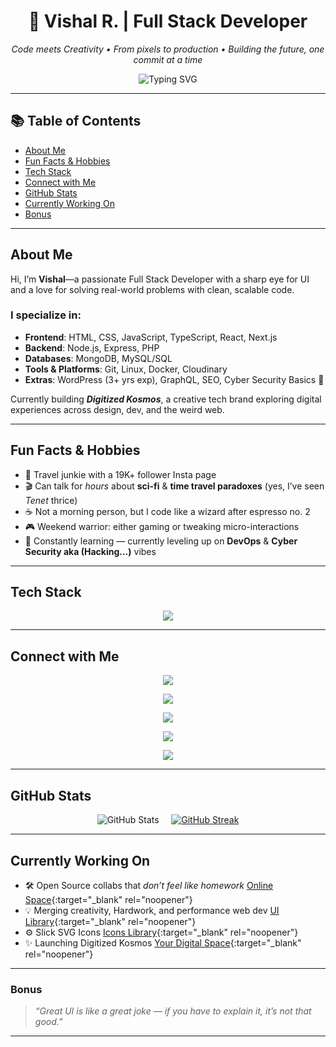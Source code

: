 <!-- GitHub Profile README for Vishal aka Boss -->

<h1 align="center">🚀 Vishal R. | Full Stack Developer</h1>
<p align="center">
  <i>Code meets Creativity • From pixels to production • Building the future, one commit at a time</i>
</p>

<p align="center">
  <img src="https://readme-typing-svg.demolab.com/?font=Fira+Code&pause=1000&color=00F5A0&width=435&lines=Hi%2C+I%E2%80%99m+Vishal+%F0%9F%91%8B;Full+Stack+Dev+%7C+Creative+Thinker;React+%2B+Next.js+%2B+Node.js+%2B+Mongo+%3D+My+Stack;Let's+Build+Cool+Sh*t!" alt="Typing SVG" />
</p>

---
## 📚 Table of Contents

- [About Me](#about-me)
- [Fun Facts & Hobbies](#fun-facts--hobbies)
- [Tech Stack](#tech-stack)
- [Connect with Me](#connect-with-me)
- [GitHub Stats](#github-stats)
- [Currently Working On](#currently-working-on)
- [Bonus](#bonus)

---

## About Me

Hi, I’m **Vishal**—a passionate Full Stack Developer with a sharp eye for UI and a love for solving real-world problems with clean, scalable code.

### I specialize in:
- **Frontend**: HTML, CSS, JavaScript, TypeScript, React, Next.js  
- **Backend**: Node.js, Express, PHP  
- **Databases**: MongoDB, MySQL/SQL  
- **Tools & Platforms**: Git, Linux, Docker, Cloudinary  
- **Extras**: WordPress (3+ yrs exp), GraphQL, SEO, Cyber Security Basics 🔐

Currently building ***Digitized Kosmos***, a creative tech brand exploring digital experiences across design, dev, and the weird web.

---

## Fun Facts & Hobbies
- 🧳 Travel junkie with a 19K+ follower Insta page  
- 🎬 Can talk for *hours* about **sci-fi** & **time travel paradoxes** (yes, I’ve seen *Tenet* thrice)  
- ☕ Not a morning person, but I code like a wizard after espresso no. 2  
- 🎮 Weekend warrior: either gaming or tweaking micro-interactions  
- 🧠 Constantly learning — currently leveling up on **DevOps** & **Cyber Security aka (Hacking...)** vibes  

---

## Tech Stack

<div align="center">
  <img src="https://skillicons.dev/icons?i=html,css,js,ts,react,nextjs,nodejs,express,mongodb,mysql,php,git,linux" />
</div>

---

## Connect with Me

<p align="center">
  <a href="https://www.linkedin.com/in/vishal-ravanank/" target="_blank">
    <img src="https://img.shields.io/badge/-LinkedIn-blue?style=flat-square&logo=linkedin" />
  </a>
</p>
<p align="center">
  <a href="https://www.instagram.com/holatravellers" target="_blank">
    <img src="https://img.shields.io/badge/-Hola%20Travellers-E4405F?style=flat-square&logo=instagram&logoColor=white" />
  </a>
</p>
<p align="center">
  <a href="https://www.instagram.com/vishal_ravanank" target="_blank">
    <img src="https://img.shields.io/badge/-Vishal%20Ravanank-E4405F?style=flat-square&logo=instagram&logoColor=white" />
  </a>
</p>
<p align="center">
  <a href="mailto:vishal.ravanank@gmail.com" target="_blank">
    <img src="https://img.shields.io/badge/-Email-red?style=flat-square&logo=gmail&logoColor=white" />
  </a>
</p>
<p align="center">
  <a href="https://digitizedkosmos.com/" target="_blank">
    <img src="https://img.shields.io/badge/-Digitized%20Kosmos-1e1e1e?style=flat-square&logo=codepen&logoColor=white" />
  </a>
</p>

---

## GitHub Stats

<p align="center">
  <img src="https://github-readme-stats.vercel.app/api?username=FL45h-09&show_icons=true&theme=tokyonight&cache_seconds=86400" alt="GitHub Stats" />
  &nbsp;&nbsp;&nbsp;
 <a href="https://streak-stats.demolab.com/demo/preview.php?user=FL45h-09&theme=tokyonight&cache_seconds=86400"><img src="https://github-readme-streak-stats.herokuapp.com?user=your-github-username&theme=tokyonight&hide_border=false&cache_seconds=86400" alt="GitHub Streak" /></a>
</p>

---

## Currently Working On
- 🛠️ Open Source collabs that *don’t feel like homework* [Online Space](https://github.com/FL45h-09/online-space){:target="_blank" rel="noopener"}
- 💡 Merging creativity, Hardwork, and performance web dev [UI Library](https://github.com/FL45h-09/uibrix){:target="_blank" rel="noopener"}
- ⚙️ Slick SVG Icons [Icons Library](https://github.com/FL45h-09/slick-svg-icons){:target="_blank" rel="noopener"}
- ✨ Launching Digitized Kosmos [Your Digital Space](https://digitizedkosmos.com){:target="_blank" rel="noopener"}

---

### Bonus

> *“Great UI is like a great joke — if you have to explain it, it’s not that good.”*

---
